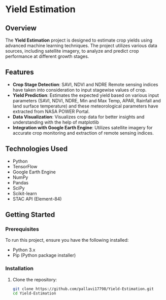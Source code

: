 # Yield Estimation

## Overview
The **Yield Estimation** project is designed to estimate crop yields using advanced machine learning techniques. The project utilizes various data sources, including satellite imagery, to analyze and predict crop performance at different growth stages.


## Features
- **Crop Stage Detection**: SAVI, NDVI and NDRE Remote sensing indices have taken into consideration to input stagewise values of crop.
- **Yield Prediction**: Estimates the expected yield based on various input parameters (SAVI, NDVI, NDRE, Min and Max Temp, APAR, Rainfall and land surface temperature) and these meteorological parameters have extracted from NASA POWER Portal.
- **Data Visualization**: Visualizes crop data for better insights and understanding with the help of matplotlib
- **Integration with Google Earth Engine**: Utilizes satellite imagery for accurate crop monitoring and extraction of remote sensing indices.

## Technologies Used
- Python
- TensorFlow
- Google Earth Engine
- NumPy
- Pandas
- SciPy
- Scikit-learn
- STAC API (Element-84)

## Getting Started

### Prerequisites
To run this project, ensure you have the following installed:

- Python 3.x
- Pip (Python package installer)

### Installation
1. Clone the repository:
   ```bash
   git clone https://github.com/pallavi17798/Yield-Estimation.git
   cd Yield-Estimation

